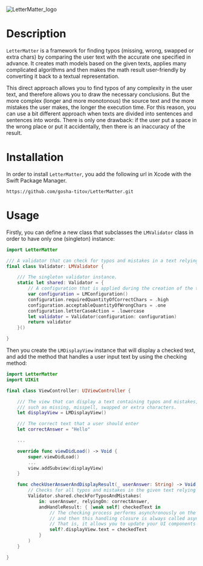 
![LetterMatter_logo](https://github.com/gosha-titov/LetterMatter/assets/108375163/6329277b-dc60-49a3-83a6-f2cd231e6858)

# Description

`LetterMatter` is a framework for finding typos (missing, wrong, swapped or extra chars) by comparing the user text with the accurate one specified in advance.
It creates math models based on the given texts, applies many complicated algorithms and then makes the math result user-friendly by converting it back to a textual representation. 

This direct approach allows you to find typos of any complexity in the user text, and therefore allows you to draw the necessary conclusions.
But the more complex (longer and more monotonous) the source text and the more mistakes the user makes, the longer the execution time.
For this reason, you can use a bit different approach when texts are divided into sentences and sentences into words.
There is only one drawback: if the user put a space in the wrong place or put it accidentally, then there is an inaccuracy of the result.


# Installation

In order to install `LetterMatter`, you add the following url in Xcode with the Swift Package Manager.

```
https://github.com/gosha-titov/LetterMatter.git
```


# Usage

Firstly, you can define a new class that subclasses the `LMValidator` class in order to have only one (singleton) instance:

```swift
import LetterMatter

/// A validator that can check for typos and mistakes in a text relying on another text.
final class Validator: LMValidator {

    /// The singleton validator instance.
    static let shared: Validator = {
        // A configuration that is applied during the creation of the text.
        var configuration = LMConfiguration()
        configuration.requiredQuantityOfCorrectChars = .high
        configuration.acceptableQuantityOfWrongChars = .one
        configuration.letterCaseAction = .lowercase
        let validator = Validator(configuration: configuration)
        return validator
    }()

}
```

Then you create the `LMDisplayView` instance that will display a checked text, 
and add the method that handles a user input text by using the checking method:

```swift
import LetterMatter
import UIKit

final class ViewController: UIViewController {

    /// The view that can display a text containing typos and mistakes, 
    /// such as missing, misspell, swapped or extra characters.
    let displayView = LMDisplayView()

    /// The correct text that a user should enter
    let correctAnswer = "Hello"

    ...

    override func viewDidLoad() -> Void {
        super.viewDidLoad()
        ...
        view.addSubview(displayView)
    }

    func checkUserAnswerAndDisplayResult(_ userAnswer: String) -> Void {
        // Checks for all typos and mistakes in the given text relying on the accurate text, asynchronously.
        Validator.shared.checkForTyposAndMistakes(
            in: userAnswer, relyingOn: correctAnswer, 
            andHandleResult: { [weak self] checkedText in
                // The checking process performs asynchronously on the "com.letter-matter.main" queue
                // and then this handling closure is always called asynchronously on the DispatchQueue.main queue
                // That is, it allows you to update your UI components here
                self?.displayView.text = checkedText
            }
        )
    }

}
```
